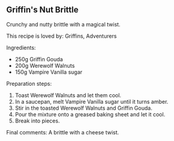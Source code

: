 ## Griffin's Nut Brittle

Crunchy and nutty brittle with a magical twist.

This recipe is loved by: Griffins, Adventurers

Ingredients:

* 250g Griffin Gouda
* 200g Werewolf Walnuts
* 150g Vampire Vanilla sugar

Preparation steps:

1. Toast Werewolf Walnuts and let them cool.
2. In a saucepan, melt Vampire Vanilla sugar until it turns amber.
3. Stir in the toasted Werewolf Walnuts and Griffin Gouda.
4. Pour the mixture onto a greased baking sheet and let it cool.
5. Break into pieces.

Final comments: A brittle with a cheese twist.

